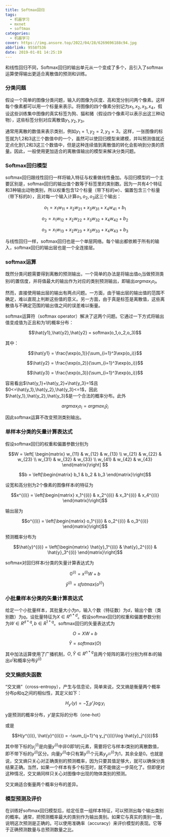```yaml
---
title: Softmax回归
tags:
  - 机器学习
  - mxnet
  - softmax
categories:
  - 机器学习
cover: https://img.ansore.top/2022/04/28/6269696188c94.jpg
abbrlink: 9558f536
date: 2019-01-01 14:25:19
---
```


和线性回归不同，Softmax回归的输出单元从一个变成了多个，且引入了softmax运算使得输出更适合离散值的预测和训练。

### 分类问题

假设一个简单的图像分类问题，输入的图像为灰度、高和宽分别问两个像素。这样每个像素都可以用一个标量来表示。将图像的四个像素分别记为$x_1,x_2,x_3,x_4$，假设这些训练集中图像的真实标签为狗、猫和猪（假设四个像素可以表示出这三种动物），这些标签分别对应离散值$y_1,y_2,y_3$。

通常用离散的数值来表示类别，例如$y_1=1,y_2=2,y_3=3$。这样，一张图像的标签就为1,2和3这三个数值中的一个，虽然可以使回归模型来建模，并叫预测值就近定点化到1,2和3这三个数值中，但是这种连续值到离散值的转化会影响到分类的质量。因此，一般使用更加适合的离散值输出的模型来解决分类问题。

### Softmax回归模型

softmax回归跟线性回归一样将输入特征与权重做线性叠加。与回归模型的一个主要区别是，softmax回归的输出值个数等于标签里的类别数。因为一共有4个特征和3种输出动物类别，所以权重包含12个标量（带下标的$w$）、偏置包含三个标量（带下标的$b$），且对每一个输入计算$o_1,o_2,o_3$这三个输出：

$$o_1 = x_1w_{11}+x_2w_{21}+x_3w_{31}+x_4w_{41}+b_1$$

$$o_2 = x_1w_{12}+x_2w_{22}+x_3w_{32}+x_4w_{42}+b_2$$

$$o_3 = x_1w_{13}+x_2w_{23}+x_3w_{33}+x_4w_{43}+b_3$$

与线性回归一样，softmax回归也是一个单层网络。每个输出都依赖于所有的输入，softmax回归的输出层也是一个全连接层。

### softmax运算

既然分类问题需要得到离散的预测输出，一个简单的办法是将输出值$o_i$当做预测类别$i$的置信度，并将值最大的输出作为对应的类别预测输出，即输出$argmax_io_i$。

然而，直接使用输出层的输出有两点问题。一方面，由于输出层的输出值的范围不确定，难以直观上判断这些值的意义。另一方面，由于真是标签是离散值，这些离散值与不确定范围的输出值之间的误差难以衡量。

softmax运算符（softmax operator）解决了这两个问题。它通过一下方式将输出值变成值为正且和为1的概率分布：

$$\hat{y1},\hat{y2},\hat{y2} = softmax(o_1,o_2,o_3)$$

其中：

$$\hat{y1} = \frac{\exp(o_1)}{\sum_{i=1}^3\exp(o_i)}$$

$$\hat{y2} = \frac{\exp(o_2)}{\sum_{i=1}^3\exp(o_i)}$$

$$\hat{y3} = \frac{\exp(o_3)}{\sum_{i=1}^3\exp(o_i)}$$

容易看出$\hat{y_1}+\hat{y_2}+\hat{y_3}=1$且$0<=\hat{y_1},\hat{y_2},\hat{y_3}<=1$，因此$\hat{y_1},\hat{y_2},\hat{y_3}$是一个合法的概率分布。此外

$$argmax_io_i=argmax_i\hat{y}_i$$

因此softmax运算不改变预测类别输出。

### 单样本分类的矢量计算表达式

假设softmax回归的权重和偏置参数分别为

$$W = \left[
\begin{matrix}
w_{11} & w_{12} & w_{13} \\ 
w_{21} & w_{22} & w_{23} \\ 
w_{31} & w_{32} & w_{33} \\ 
w_{41} & w_{42} & w_{43}
\end{matrix}\right] $$

$$b = \left[\begin{matrix} b_1 & b_2 & b_3 \end{matrix}\right]$$

设宽和高分别为2个像素的图像样本$i$的特征为

$$x^{(i)} = \left[\begin{matrix} x_1^{(i)} & x_2^{(i)} & x_3^{(i)} & x_4^{(i)} \end{matrix}\right]$$

输出层为

$$o^{(i)} = \left[\begin{matrix} o_1^{(i)} & o_2^{(i)} & o_3^{(i)} \end{matrix}\right]$$

预测概率分布为

$$\hat{y}^{(i)} = \left[\begin{matrix} \hat{y}_1^{(i)} & \hat{y}_2^{(i)} & \hat{y}_3^{(i)} \end{matrix}\right]$$

softmax对回归样本$i$分类的矢量计算表达式为

$$0^{(i)} = x^{(i)}W + b$$

$$\hat{y}^{(i)} = sfotmax(o^{(i)})$$

### 小批量样本分类的矢量计算表达式

给定一个小批量样本，其批量大小为$n$，输入个数（特征数）为$d$，输出个数（类别数）为$q$。设批量特征为$X \in R^{n*d}$。假设softmax回归的权重和偏置参数分别为$W \in R^{d*q}, b \in R^{1*q}$。softmax回归的矢量表达式为

$$O = XW + b$$

$$\hat{Y} = softmax(O)$$

其中加法运算使用了广播机制，$O,\hat{Y} \in R^{n*q}$且两个矩阵的第$i$行分别为样本$i$的输出$o^{i}$和概率分布$\hat{y}^{(i)}$

### 交叉熵损失函数

“交叉熵”（cross-entropy），产生与信息论，简单来说，交叉熵是衡量两个概率分布p和q之间的相似性，其定义如下：

$$ H_{y'}(y) = -\sum_i{y'_i\log y_i} $$

y是预测的概率分布，$y'$是实际的分布（one-hot）

或是

$$H(y^{(i)}, \hat{y}^{(i)}) = -\sum_{j=1}^q y_j^{(i)}\log \hat{y}_j^{(i)}$$

其中带下标的$y_j^{(i)}$是向量$y^{(i)}$中非0即1的元素，需要将它与样本$i$类别的离散数值，即不带下标的$y^{(i)}$区分。向量$y^{(i)}$中只有第$y^{(i)}$个元素$y^{(i)}_{y^{(i)}}$为1，其余全是0。也就是说，交叉熵只关心对正确类别的预测概率，因为只要其值足够大，就可以确保分类结果正确。当然，如果一个样本有多个标签时，就不能做这一步简化了。但即便对这种情况，交叉熵同样只关心对图像中出现的物体类别的预测。

交叉熵适合衡量两个概率分布的差异。

### 模型预测及评价

在训练好softmax回归模型后，给定任意一组样本特征，可以预测出每个输出类别的概率。通常，把预测概率最大的类别作为输出类别。如果它与真实的类别一致，说明这次预测是正确的。可以使用准确率（accuracy）来评价模型的表现。它等于正确预测数量与总预测数量之比。
